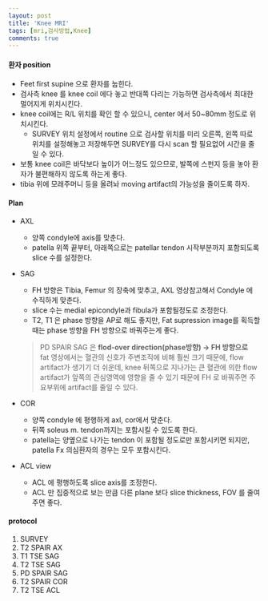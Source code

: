 ```yaml
---
layout: post
title: 'Knee MRI'
tags: [mri,검사방법,Knee]
comments: true
---
```


#### 환자 position
- Feet first supine 으로 환자를 눕힌다.
- 검사측 knee 를 knee coil 에다 놓고 반대쪽 다리는 가능하면 검사측에서 최대한 멀어지게 위치시킨다.
- knee coil에는 R/L 위치를 확인 할 수 있으니, center 에서 50~80mm 정도로 위치시킨다.
    - SURVEY 위치 설정에서 routine 으로 검사할 위치를 미리 오른쪽, 왼쪽 따로 위치를 설정해놓고 저장해두면 SURVEY를 다시 scan 할 필요없어 시간을 줄일 수 있다.
- 보통 knee coil은 바닥보다 높이가 어느정도 있으므로, 발쪽에 스펀지 등을 놓아 환자가 불편해하지 않도록 하는게 좋다.
- tibia 위에 모래주머니 등을 올려놔 moving artifact의 가능성을 줄이도록 하자.

#### Plan
* AXL
    - 양쪽 condyle에 axis를 맞춘다.
    - patella 위쪽 끝부터, 아래쪽으로는 patellar tendon 시작부분까지 포함되도록 slice 수를 설정한다.

* SAG
    - FH 방향은 Tibia, Femur 의 장축에 맞추고, AXL 영상참고해서 Condyle 에 수직하게 맞춘다.
    - slice 수는 medial epicondyle과 fibula가 포함될정도로 조정한다.
    - T2, T1 은 phase 방향을 AP로 해도 좋지만, Fat supression image를 획득할때는 phase 방향을 FH 방향으로 바꿔주는게 좋다. 
    > PD SPAIR SAG 은 **flod-over direction(phase방향) -> FH 방향으로**  
    fat 영상에서는 혈관의 신호가 주변조직에 비해 훨씬 크기 때문에, flow artifact가 생기기 더 쉬운데, knee 뒤쪽으로 지나가는 큰 혈관에 의한 flow artifact가 앞쪽의 관심영역에 영향을 줄 수 있기 때문에 FH 로 바꿔주면 주요부위에 artifact를 줄일 수 있다.  
    
* COR
    - 양쪽 condyle 에 평행하게 axl, cor에서 맞춘다. 
    - 뒤쪽 soleus m. tendon까지는 포함시킬 수 있도록 한다.
    - patella는 양옆으로 나가는 tendon 이 포함될 정도로만 포함시키면 되지만, patella Fx 의심환자의 경우는 모두 포함시킨다.

* ACL view
    - ACL 에 평행하도록 slice axis를 조정한다. 
    - ACL 만 집중적으로 보는 만큼 다른 plane 보다 slice thickness, FOV 를 줄여주면 좋다.


#### protocol
1. SURVEY
2. T2 SPAIR AX
3. T1 TSE SAG
4. T2 TSE SAG
5. PD SPAIR SAG
6. T2 SPAIR COR
7. T2 TSE ACL
